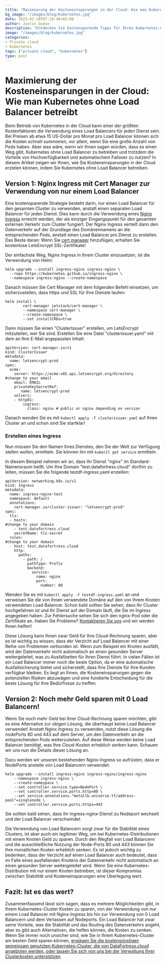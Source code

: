 ```yaml
---
title: "Maximierung der Kosteneinsparungen in der Cloud: Wie man Kubernetes ohne Load Balancer betreibt"
bg_image: "/images/blog/kubernetes.jpg"
date: 2023-01-18T07:10:46+02:00
author: Justin Guese
description: "Entdecken Sie kostensparende Tipps für Ihren Kubernetes-Cluster, von der Verwendung eines Load Balancers bis hin zur völligen Abschaffung."
image: "/images/blog/kubernetes.jpg"
categories:
- Private cloud
- Kubernetes
tags: ["private cloud", "kubernetes"]
type: post
---
```


# Maximierung der Kosteneinsparungen in der Cloud: Wie man Kubernetes ohne Load Balancer betreibt
Beim Betrieb von Kubernetes in der Cloud kann einer der größten Kostenfaktoren die Verwendung eines Load Balancers für jeden Dienst sein. Bei Preisen ab etwa 15 US-Dollar pro Monat pro Load Balancer können sich die Kosten schnell summieren, vor allem, wenn Sie eine große Anzahl von Pods haben. Aber was wäre, wenn wir Ihnen sagen würden, dass es einen Weg gibt, Kubernetes ohne Load Balancer zu betreiben und trotzdem die Vorteile von Hochverfügbarkeit und automatischem Failover zu nutzen? In diesem Artikel zeigen wir Ihnen, wie Sie Kosteneinsparungen in der Cloud erzielen können, indem Sie Kubernetes ohne Load Balancer betreiben.

## Version 1: Nginx Ingress mit Cert Manager zur Verwendung von nur einem Load Balancer

Eine kostensparende Strategie besteht darin, nur einen Load Balancer für den gesamten Cluster zu verwenden, anstatt einen separaten Load Balancer für jeden Dienst. Dies kann durch die Verwendung eines [Nginx Ingress](https://kubernetes.github.io/ingress-nginx/) erreicht werden, der als einziger Eingangspunkt für den gesamten externen Verkehr zum Cluster fungiert. Der Nginx Ingress verteilt dann den Datenverkehr auf der Grundlage des Domänennamens an die entsprechenden Pods, anstatt einen Load Balancer pro Dienst zu erstellen.
Das Beste daran: Wenn Sie [cert manager](https://cert-manager.io/docs/installation/helm/) hinzufügen, erhalten Sie kostenlose LetsEncrypt SSL-Zertifikate!

Der einfachste Weg, Nginx Ingress in Ihrem Cluster einzusetzen, ist die Verwendung von Helm:

```
helm upgrade --install ingress-nginx ingress-nginx \
  --repo https://kubernetes.github.io/ingress-nginx \
  --namespace ingress-nginx --create-namespace
```

Danach müssen Sie Cert Manager mit dem folgenden Befehl einsetzen, um sicherzustellen, dass https und SSL für Ihre Dienste laufen:

```
helm install \
        cert-manager jetstack/cert-manager \
        --namespace cert-manager \
        --create-namespace \
        --set installCRDs=true
```

Dann müssen Sie einen "ClusterIssuer" erstellen, um LetsEncrypt mitzuteilen, wer Sie sind. Erstellen Sie eine Datei "clusterissuer.yaml" mit dem an Ihre E-Mail angepassten Inhalt:

```
apiVersion: cert-manager.io/v1
kind: ClusterIssuer
metadata:
  name: letsencrypt-prod
spec:
  acme:
    server: https://acme-v02.api.letsencrypt.org/directory
#change to your email
    email: EMAIL
    privateKeySecretRef:
       name: letsencrypt-prod
    solvers:
    - http01:
        ingress:
          class: nginx # public or nginx depending on version
```

Danach wenden Sie es mit `kubectl apply -f clusterissuer.yaml` auf Ihren Cluster an und schon sind Sie startklar!

### Erstellen eines Ingress

Nun müssen Sie den Namen Ihres Dienstes, den Sie der Welt zur Verfügung stellen wollen, ermitteln. Sie können ihn mit `kubectl get service` ermitteln.

In diesem Beispiel nehmen wir an, dass Ihr Dienst "nginx" im Standard-Namensraum heißt. Um Ihre Domain "test.datafortress.cloud" dorthin zu leiten, müssen Sie die folgende testdf-ingress.yaml erstellen:

```
apiVersion: networking.k8s.io/v1
kind: Ingress
metadata:
  name: ingress-nginx-test
  namespace: default
  annotations:
    cert-manager.io/cluster-issuer: "letsencrypt-prod"
spec:
  tls:
  - hosts:
#change to your domain
    - test.datafortress.cloud
    secretName: tls-secret
  rules:
#change to your domain
  - host: test.datafortress.cloud
    http:
      paths:
        - path: /
          pathType: Prefix
          backend:
            service:
              name: nginx
              port:
                number: 80
```

Wenden Sie es mit `kubectl apply -f testdf-ingress.yaml` an und verweisen Sie die von Ihnen verwendete Domäne auf den von Ihrem Knoten verwendeten Load Balancer. Schon bald sollten Sie sehen, dass Ihr Cluster hochgefahren ist und Ihr Dienst auf der Domain läuft, die Sie im Ingress angegeben haben. 
Zur Fehlersuche sehen Sie sich den nginx-Pod oder die Zertifikate an. 
Haben Sie Probleme? [Kontaktieren Sie uns](/de/contact) und wir werden Ihnen helfen!

Diese Lösung kann Ihnen zwar Geld für Ihre Cloud-Rechnung sparen, aber es ist wichtig zu wissen, dass der Verzicht auf Load Balancer mit einer Reihe von Problemen verbunden ist. Wenn zum Beispiel ein Knoten ausfällt, wird der Datenverkehr nicht automatisch an einen gesunden Server weitergeleitet, was zu Ausfallzeiten für Ihren Dienst führt. In vielen Fällen ist ein Load Balancer immer noch die beste Option, da er eine automatische Ausfallsicherung bietet und sicherstellt, dass Ihre Dienste für Ihre Kunden verfügbar bleiben. Es liegt an Ihnen, die Kosteneinsparungen gegen die potenziellen Risiken abzuwägen und eine fundierte Entscheidung für die beste Lösung für Ihre Bedürfnisse zu treffen.

## Version 2: Noch mehr Geld sparen mit 0 Load Balancern!

Wenn Sie noch mehr Geld bei Ihrer Cloud-Rechnung sparen möchten, gibt es eine Alternative zur obigen Lösung, die überhaupt keine Load Balancer verwendet! Anstatt Nginx Ingress zu verwenden, nutzt diese Lösung die nodePorts 80 und 443 auf dem Server, um den Datenverkehr an die entsprechenden Pods weiterzuleiten. Auf diese Weise werden keine Load Balancer benötigt, was Ihre Cloud-Kosten erheblich senken kann. Schauen wir uns nun die Details dieser Lösung an.

Dazu werden wir unseren bestehenden Nginx-Ingress so aufrüsten, dass er NodePorts anstelle von Load Balancern verwendet:

```
helm upgrade --install ingress-nginx ingress-nginx/ingress-nginx
    --namespace ingress-nginx \
    --create-namespace \
    --set controller.service.type=NodePort \
    --set controller.service.ports.http=80 \
    --set service.annotations."metallb.universe.tf/address-pool"=singlenode \
    --set controller.service.ports.https=443
```
Sie sollten bald sehen, dass Ihr ingress-nginx-Dienst zu Nodeport wechselt und der Load Balancer verschwindet. 

Die Verwendung von Load Balancern sorgt zwar für die Stabilität eines Clusters, ist aber auch ein legitimer Weg, um bei Kubernetes-Distributionen mit einem Knoten Geld zu sparen. Durch den Wegfall von Load Balancern und die ausschließliche Nutzung der Node-Ports 80 und 443 können Sie Ihre monatlichen Kosten erheblich senken. Es ist jedoch wichtig zu bedenken, dass der Verzicht auf einen Load Balancer auch bedeutet, dass im Falle eines ausfallenden Knotens der Datenverkehr nicht automatisch an einen gesunden Server weitergeleitet wird. Wenn Sie eine Kubernetes-Distribution mit nur einem Knoten betreiben, ist dieser Kompromiss zwischen Stabilität und Kosteneinsparungen eine Überlegung wert.

## Fazit: Ist es das wert?

Zusammenfassend lässt sich sagen, dass es mehrere Möglichkeiten gibt, in Ihrem Kubernetes-Cluster Kosten zu sparen, von der Verwendung von nur einem Load Balancer mit Nginx-Ingress bis hin zur Verwendung von 0 Load Balancern und dem Verlassen auf Nodeports. Ein Load Balancer hat zwar seine Vorteile, was die Stabilität und das Routing des Datenverkehrs angeht, aber es gibt auch Alternativen, die helfen können, die Kosten zu senken. Wenn Sie immer noch unsicher sind, wie Sie in Ihrem Kubernetes-Cluster am besten Geld sparen können, [erwägen Sie die kostengünstigen gemeinsam genutzten Kubernetes-Cluster, die von DataFortress.cloud angeboten werden, oder lassen Sie sich von uns bei der Verwaltung Ihrer Clusterkosten unterstützen](/de/contact).